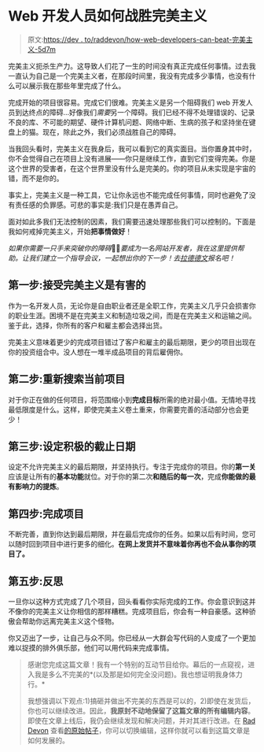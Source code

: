 # Web 开发人员如何战胜完美主义

> 原文:[https://dev . to/raddevon/how-web-developers-can-beat-完美主义-5d7m](https://dev.to/raddevon/how-web-developers-can-beat-perfectionism-5d7m)

完美主义扼杀生产力。这导致人们花了一生的时间没有真正完成任何事情。过去我一直认为自己是一个完美主义者，在那段时间里，我没有完成多少事情，也没有什么可以展示我在那些年里完成了什么。

完成开始的项目很容易。完成它们很难。完美主义是另一个阻碍我们 web 开发人员到达终点的障碍…好像我们*需要*另一个障碍。我们已经不得不处理错误的、记录不良的库、不可能的期望、硬件计算机问题、网络中断、生病的孩子和坚持坐在键盘上的猫。现在，除此之外，我们必须战胜自己的障碍。

当我回头看时，完美主义在我身后，我可以看到它的真实面目。当你置身其中时，你不会觉得自己在项目上没有进展——你只是继续工作，直到它们变得完美。你是这个世界的受害者，在这个世界里没有什么是完美的。你的项目从未实现是宇宙的错，而不是你的。

事实上，完美主义是一种工具，它让你永远也不能完成任何事情，同时也避免了没有责任感的负罪感。可悲的事实是:我们只是在愚弄自己。

面对如此多我们无法控制的因素，我们需要迅速处理那些我们可以控制的。下面是我如何戒掉完美主义，开始**把事情做好**！

*如果你需要一只手来突破你的障碍*🚪🔨*要成为一名网站开发者，我在这里提供帮助。让我们建立一个指导会议，一起想出你的下一步！去[拉德德文](https://raddevon.com/)报名吧！*

## 第一步:接受完美主义是有害的

作为一名开发人员，无论你是自由职业者还是全职工作，完美主义几乎只会损害你的职业生涯。困境不是在完美主义和制造垃圾之间，而是在完美主义和运输之间。鉴于此，选择，你所有的客户和雇主都会选择出货。

完美主义意味着更少的完成项目错过了客户和雇主的最后期限，更少的项目出现在你的投资组合中。没人想在一堆半成品项目的背后雇佣你。

## [](#step-2-rescope-current-projects)第二步:重新搜索当前项目

对于你正在做的任何项目，将范围缩小到**完成目标**所需的绝对最小值。无情地寻找最低限度是什么。这样，即使完美主义卷土重来，你需要完善的活动部分也会更少！

## 第三步:设定积极的截止日期

设定不允许完美主义的最后期限，并坚持执行。专注于完成你的项目。你的**第一关**应该是让所有的**基本功能**就位。对于你的第二次**和随后的每一次**，完成**你能做的最有影响力的提炼**。

## [](#step-4-complete-projects)第四步:完成项目

不断完善，直到你达到最后期限，并在最后完成你的任务。如果以后有时间，您可以随时回到项目中进行更多的细化。**在网上发货并不意味着你再也不会从事你的项目了。**

## [](#step-5-reflect)第五步:反思

一旦你以这种方式完成了几个项目，回头看看你实际完成的工作。你会意识到这并不像你的完美主义让你相信的那样糟糕。完成项目后，你会有一种自豪感。这种骄傲会帮助你远离完美主义这个怪物。

你又迈出了一步，让自己与众不同。你已经从一大群会写代码的人变成了一个更加难以捉摸的排外俱乐部，他们可以用代码来完成事情。

> 感谢您完成这篇文章！我有一个特别的互动节目给你。幕后的一点窥视，进入我是多么不完美的*(以及那是如何完全没问题)。我也想证明我身体力行。*
> 
> 我想强调以下观点:1)搞砸并做出不完美的东西是可以的，2)即使在发货后，你也可以继续改进。因此，**我原封不动地保留了这篇文章的所有编辑内容**。即使在文章上线后，我仍会继续发现和解决问题，并对其进行改进。在 [Rad Devon](https://raddevon.com/) 查看[的原始帖子](https://raddevon.com/articles/how-web-developers-can-beat-perfectionism/)，你可以切换编辑，这样你就可以看到这篇文章是如何发展的。